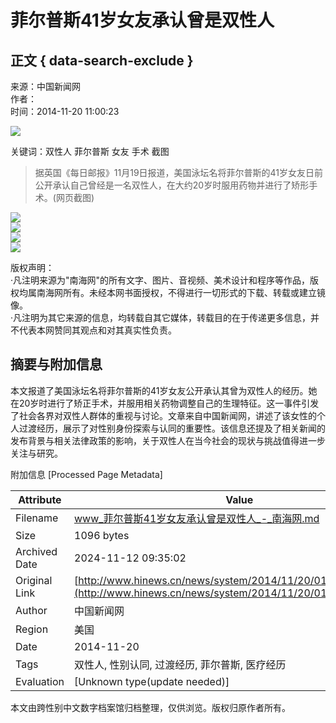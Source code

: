 # 菲尔普斯41岁女友承认曾是双性人

## 正文 { data-search-exclude }


来源：中国新闻网  
作者：  
时间：2014-11-20 11:00:23

![](http://www.hinews.cn/news/images/d_xux.jpg)

关键词：双性人 菲尔普斯 女友 手术 截图

> 据英国《每日邮报》11月19日报道，美国泳坛名将菲尔普斯的41岁女友日前公开承认自己曾经是一名双性人，在大约20岁时服用药物并进行了矫形手术。(网页截图)

![](http://www.hinews.cn/pic/0/16/72/00/16720051_096601.jpg)  
![](http://www.hinews.cn/pic/0/16/72/00/16720052_889729.jpg)  
![](http://www.hinews.cn/pic/0/16/72/00/16720053_864844.jpg)  
![](http://www.hinews.cn/pic/0/16/72/00/16720054_044825.jpg)  

版权声明：  
·凡注明来源为"南海网"的所有文字、图片、音视频、美术设计和程序等作品，版权均属南海网所有。未经本网书面授权，不得进行一切形式的下载、转载或建立镜像。  
·凡注明为其它来源的信息，均转载自其它媒体，转载目的在于传递更多信息，并不代表本网赞同其观点和对其真实性负责。

## 摘要与附加信息

<!-- tcd_abstract -->
本文报道了美国泳坛名将菲尔普斯的41岁女友公开承认其曾为双性人的经历。她在20岁时进行了矫正手术，并服用相关药物调整自己的生理特征。这一事件引发了社会各界对双性人群体的重视与讨论。文章来自中国新闻网，讲述了该女性的个人过渡经历，展示了对性别身份探索与认同的重要性。该信息还提及了相关新闻的发布背景与相关法律政策的影响，关于双性人在当今社会的现状与挑战值得进一步关注与研究。
<!-- tcd_abstract_end -->

附加信息 [Processed Page Metadata]

| Attribute       | Value                                  |
|-----------------|----------------------------------------|
| Filename        | www_菲尔普斯41岁女友承认曾是双性人_-_南海网.md                             |
| Size            | 1096 bytes                           |
| Archived Date   | 2024-11-12 09:35:02                             |
| Original Link   | [http://www.hinews.cn/news/system/2014/11/20/017130277.shtml](http://www.hinews.cn/news/system/2014/11/20/017130277.shtml)                       |
| Author          | 中国新闻网                               |
| Region          | 美国                               |
| Date            | 2014-11-20                                 |
| Tags            | 双性人, 性别认同, 过渡经历, 菲尔普斯, 医疗经历                                 |
| Evaluation            | [Unknown type(update needed)]                                 |
<!-- tcd_table_end -->

本文由跨性别中文数字档案馆归档整理，仅供浏览。版权归原作者所有。
